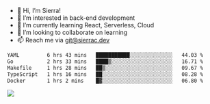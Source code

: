 - 👋 Hi, I’m Sierra!
- 👀 I’m interested in back-end development
- 🌱 I’m currently learning React, Serverless, Cloud
- 💞️ I’m looking to collaborate on learning
- 📫 Reach me via git@sierrac.dev

<!--START_SECTION:waka-->

```txt
YAML         6 hrs 43 mins   ███████████░░░░░░░░░░░░░░   44.03 %
Go           2 hrs 33 mins   ████▒░░░░░░░░░░░░░░░░░░░░   16.71 %
Makefile     1 hrs 28 mins   ██▒░░░░░░░░░░░░░░░░░░░░░░   09.67 %
TypeScript   1 hrs 16 mins   ██░░░░░░░░░░░░░░░░░░░░░░░   08.28 %
Docker       1 hrs 2 mins    █▓░░░░░░░░░░░░░░░░░░░░░░░   06.80 %
```

<!--END_SECTION:waka-->


![](https://hit.yhype.me/github/profile?user_id=7351311)
